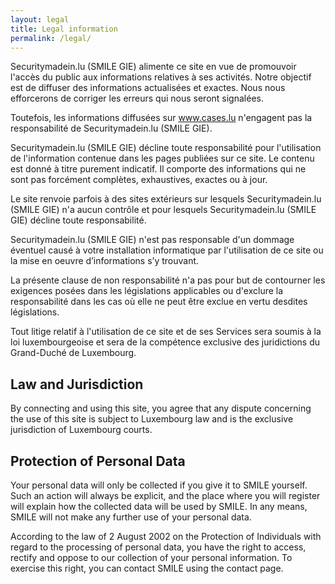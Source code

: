 ```yaml
---
layout: legal
title: Legal information
permalink: /legal/
---
```

Securitymadein.lu (SMILE GIE) alimente ce site en vue de promouvoir l'accès du public aux informations relatives à ses activités. Notre objectif est de diffuser des informations actualisées et exactes. Nous nous efforcerons de corriger les erreurs qui nous seront signalées.

Toutefois, les informations diffusées sur www.cases.lu n'engagent pas la responsabilité de Securitymadein.lu (SMILE GIE).

Securitymadein.lu (SMILE GIE) décline toute responsabilité pour l'utilisation de l'information contenue dans les pages publiées sur ce site. Le contenu est donné à titre purement indicatif. Il comporte des informations qui ne sont pas forcément complètes, exhaustives, exactes ou à jour.

Le site renvoie parfois à des sites extérieurs sur lesquels Securitymadein.lu (SMILE GIE) n'a aucun contrôle et pour lesquels Securitymadein.lu (SMILE GIE) décline toute responsabilité.

Securitymadein.lu (SMILE GIE) n'est pas responsable d'un dommage éventuel causé à votre installation informatique par l'utilisation de ce site ou la mise en oeuvre d’informations s’y trouvant.

La présente clause de non responsabilité n'a pas pour but de contourner les exigences posées dans les législations applicables ou d'exclure la responsabilité dans les cas où elle ne peut être exclue en vertu desdites législations.

Tout litige relatif à l'utilisation de ce site et de ses Services sera soumis à la loi luxembourgeoise et sera de la compétence exclusive des juridictions du Grand-Duché de Luxembourg.

## Law and Jurisdiction

By connecting and using this site, you agree that any dispute concerning the use of this site is subject to Luxembourg law and is the exclusive jurisdiction of Luxembourg courts.

## Protection of Personal Data

Your personal data will only be collected if you give it to SMILE yourself. Such an action will always be explicit, and the place where you will register will explain how the collected data will be used by SMILE. In any means, SMILE will not make any further use of your personal data.

According to the law of 2 August 2002 on the Protection of Individuals with regard to the processing of personal data, you have the right to access, rectify and oppose to our collection of your personal information. To exercise this right, you can contact SMILE using the contact page.
